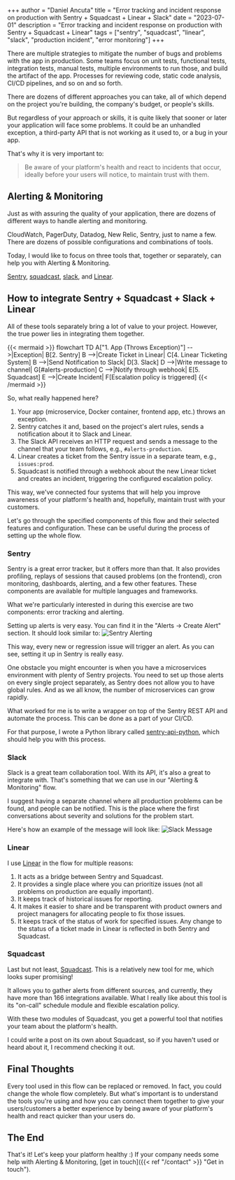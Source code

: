 +++
author = "Daniel Ancuta"
title = "Error tracking and incident response on production with Sentry + Squadcast + Linear + Slack"
date = "2023-07-01"
description = "Error tracking and incident response on production with Sentry + Squadcast + Linear"
tags = ["sentry", "squadcast", "linear", "slack", "production incident", "error monitoring"]
+++

There are multiple strategies to mitigate the number of bugs and problems with the app in production. Some teams focus on unit tests, functional tests, integration tests, manual tests, multiple environments to run those, and build the artifact of the app. Processes for reviewing code, static code analysis, CI/CD pipelines, and so on and so forth.

There are dozens of different approaches you can take, all of which depend on the project you're building, the company's budget, or people's skills.

But regardless of your approach or skills, it is quite likely that sooner or later your application will face some problems. It could be an unhandled exception, a third-party API that is not working as it used to, or a bug in your app.

That's why it is very important to:
> Be aware of your platform's health and react to incidents that occur, ideally before your users will notice, to maintain trust with them.

## Alerting & Monitoring
Just as with assuring the quality of your application, there are dozens of different ways to handle alerting and monitoring.

CloudWatch, PagerDuty, Datadog, New Relic, Sentry, just to name a few. There are dozens of possible configurations and combinations of tools.

Today, I would like to focus on three tools that, together or separately, can help you with Alerting & Monitoring.

[Sentry](https://sentry.io/), [squadcast](https://www.squadcast.com/), [slack](https://slack.com/), and [Linear](https://linear.app).

## How to integrate Sentry + Squadcast + Slack + Linear

All of these tools separately bring a lot of value to your project. However, the true power lies in integrating them together.

{{< mermaid >}}
flowchart TD
    A["1. App (Throws Exception)"] -->|Exception| B[2. Sentry]
    B -->|Create Ticket in Linear| C[4. Linear Ticketing System]
    B -->|Send Notification to Slack| D[3. Slack]
    D -->|Write message to channel| G[#alerts-production]
    C -->|Notify through webhook| E[5. Squadcast]
    E -->|Create Incident| F[Escalation policy is triggered]
{{< /mermaid >}}

So, what really happened here?

1. Your app (microservice, Docker container, frontend app, etc.) throws an exception.
2. Sentry catches it and, based on the project's alert rules, sends a notification about it to Slack and Linear.
3. The Slack API receives an HTTP request and sends a message to the channel that your team follows, e.g., `#alerts-production`.
4. Linear creates a ticket from the Sentry issue in a separate team, e.g., `issues:prod`.
5. Squadcast is notified through a webhook about the new Linear ticket and creates an incident, triggering the configured escalation policy.

This way, we've connected four systems that will help you improve awareness of your platform's health and, hopefully, maintain trust with your customers.

Let's go through the specified components of this flow and their selected features and configuration. These can be useful during the process of setting up the whole flow.

### Sentry
Sentry is a great error tracker, but it offers more than that. It also provides profiling, replays of sessions that caused problems (on the frontend), cron monitoring, dashboards, alerting, and a few other features. These components are available for multiple languages and frameworks.

What we're particularly interested in during this exercise are two components: error tracking and alerting.

Setting up alerts is very easy. You can find it in the "Alerts -> Create Alert" section. It should look similar to:
![Sentry Alerting](/img/sentry-linear-squadcast/sentry-alerting.png)

This way, every new or regression issue will trigger an alert. As you can see, setting it up in Sentry is really easy.

One obstacle you might encounter is when you have a microservices environment with plenty of Sentry projects. You need to set up those alerts on every single project separately, as Sentry does not allow you to have global rules. And as we all know, the number of microservices can grow rapidly.

What worked for me is to write a wrapper on top of the Sentry REST API and automate the process. This can be done as a part of your CI/CD.

For that purpose, I wrote a Python library called [sentry-api-python](https://github.com/epsylabs/sentry-api-python), which should help you with this process.

### Slack
Slack is a great team collaboration tool. With its API, it's also a great to integrate with. That's something that we can use in our "Alerting & Monitoring" flow.

I suggest having a separate channel where all production problems can be found, and people can be notified. This is the place where the first conversations about severity and solutions for the problem start.

Here's how an example of the message will look like:
![Slack Message](/img/sentry-linear-squadcast/slack-message.png)

### Linear
I use [Linear](https://linear.app/) in the flow for multiple reasons:
1. It acts as a bridge between Sentry and Squadcast.
2. It provides a single place where you can prioritize issues (not all problems on production are equally important).
3. It keeps track of historical issues for reporting.
4. It makes it easier to share and be transparent with product owners and project managers for allocating people to fix those issues.
5. It keeps track of the status of work for specified issues. Any change to the status of a ticket made in Linear is reflected in both Sentry and Squadcast.

### Squadcast
Last but not least, [Squadcast](https://squadcast.com). This is a relatively new tool for me, which looks super promising!

It allows you to gather alerts from different sources, and currently, they have more than 166 integrations available. What I really like about this tool is its "on-call" schedule module and flexible escalation policy.

With these two modules of Squadcast, you get a powerful tool that notifies your team about the platform's health.

I could write a post on its own about Squadcast, so if you haven't used or heard about it, I recommend checking it out.

## Final Thoughts
Every tool used in this flow can be replaced or removed. In fact, you could change the whole flow completely. But what's important is to understand the tools you're using and how you can connect them together to give your users/customers a better experience by being aware of your platform's health and react quicker than your users do.

## The End
That's it! Let's keep your platform healthy :) If your company needs some help with Alerting & Monitoring, [get in touch]({{< ref "/contact" >}} "Get in touch").
